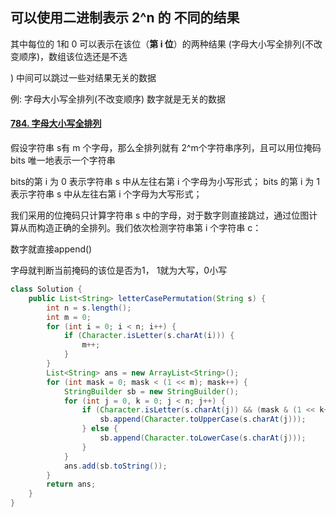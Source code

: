 

## 可以使用二进制表示 2^n 的 不同的结果

其中每位的 1和 0 可以表示在该位（**第 i 位**）的两种结果 (字母大小写全排列(不改变顺序)，数组该位选还是不选

) 中间可以跳过一些对结果无关的数据

例: 字母大小写全排列(不改变顺序) 数字就是无关的数据

#### [784. 字母大小写全排列](https://leetcode.cn/problems/letter-case-permutation/)

假设字符串 s有 m 个字母，那么全排列就有 2^m个字符串序列，且可以用位掩码bits 唯一地表示一个字符串

bits的第 i 为 0 表示字符串 s 中从左往右第 i 个字母为小写形式；
bits 的第 i 为 1 表示字符串 s 中从左往右第 i 个字母为大写形式；

我们采用的位掩码只计算字符串 s 中的字母，对于数字则直接跳过，通过位图计算从而构造正确的全排列。我们依次检测字符串第 i 个字符串 c：

数字就直接append()

字母就判断当前掩码的该位是否为1， 1就为大写，0小写

```java
class Solution {
    public List<String> letterCasePermutation(String s) {
        int n = s.length();
        int m = 0;
        for (int i = 0; i < n; i++) {
            if (Character.isLetter(s.charAt(i))) {
                m++;
            }
        }
        List<String> ans = new ArrayList<String>();
        for (int mask = 0; mask < (1 << m); mask++) {
            StringBuilder sb = new StringBuilder();
            for (int j = 0, k = 0; j < n; j++) {
                if (Character.isLetter(s.charAt(j)) && (mask & (1 << k++)) != 0) {
                    sb.append(Character.toUpperCase(s.charAt(j)));
                } else {
                    sb.append(Character.toLowerCase(s.charAt(j)));
                }
            }
            ans.add(sb.toString());
        }
        return ans;
    }
}
```